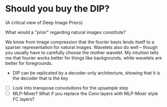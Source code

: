 # Should you buy the DIP?

(A critical view of Deep Image Priors)

What would a "prior" regarding natural images constitute?

We know from image compression that the fourier basis lends itself to a sparser representation for natural images. Wavelets also do well – though you usually have to carefully choose the mother wavelet. My intuition tells me that fourier works better for things like backgrounds, while wavelets are better for foregrounds.

 - DIP can be replicated by a decoder-only architecture, showing that it is the decoder that is the key

 
 - [ ] Look into transpose convolutions for the upsample step
 - [ ] MLP-Mixer? What if you replace the Conv layers with MLP-Mixer style FC layers?